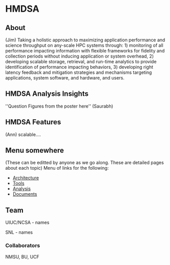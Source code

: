 HMDSA
=====

## About ## 
(Jim)
Taking a holistic approach to maximizing application performance and science throughput on any-scale HPC systems through: 1) monitoring of all performance impacting information with flexible frameworks for fidelity and collection periods without inducing application or system overhead, 2) developing scalable storage, retrieval, and run-time analytics to provide identification of performance impacting behaviors, 3) developing right latency feedback and mitigation strategies and mechanisms targeting applications, system software, and hardware, and users.
## HMDSA Analysis Insights ##
''Question Figures from the poster here''
(Saurabh)
## HMDSA Features ##
(Ann) scalable....

## Menu somewhere ##
(These can be editted by anyone as we go along. These are detailed pages about each topic)
Menu of links for the following:
* [Architecture](arch/index.md) 
* [Tools](tools/index.md)
* [Analysis](analysis/index.md)
* [Documents](docs/index.md)

## Team ##
UIUC/NCSA - names

SNL - names

### Collaborators ###
NMSU, BU, UCF
